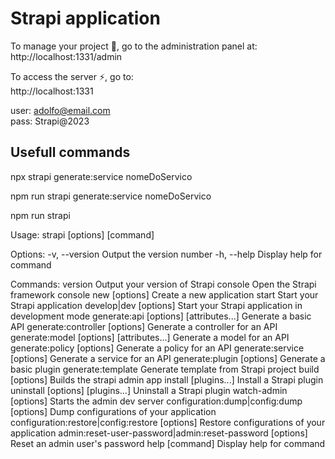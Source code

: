 # Strapi application


To manage your project 🚀, go to the administration panel at:  
http://localhost:1331/admin

To access the server ⚡️, go to:  
http://localhost:1331


user: adolfo@email.com  
pass: Strapi@2023


## Usefull commands

npx strapi generate:service nomeDoServico

npm run strapi generate:service nomeDoServico

npm run strapi

Usage: strapi [options] [command]

Options:
  -v, --version                                             Output the version number
  -h, --help                                                Display help for command

Commands:
  version                                                   Output your version of Strapi
  console                                                   Open the Strapi framework console
  new [options] <directory>                                 Create a new application
  start                                                     Start your Strapi application
  develop|dev [options]                                     Start your Strapi application in development mode
  generate:api [options] <id> [attributes...]               Generate a basic API
  generate:controller [options] <id>                        Generate a controller for an API
  generate:model [options] <id> [attributes...]             Generate a model for an API
  generate:policy [options] <id>                            Generate a policy for an API
  generate:service [options] <id>                           Generate a service for an API
  generate:plugin [options] <id>                            Generate a basic plugin
  generate:template <directory>                             Generate template from Strapi project
  build [options]                                           Builds the strapi admin app
  install [plugins...]                                      Install a Strapi plugin
  uninstall [options] [plugins...]                          Uninstall a Strapi plugin
  watch-admin [options]                                     Starts the admin dev server
  configuration:dump|config:dump [options]                  Dump configurations of your application
  configuration:restore|config:restore [options]            Restore configurations of your application
  admin:reset-user-password|admin:reset-password [options]  Reset an admin user's password
  help [command]                                            Display help for command

  